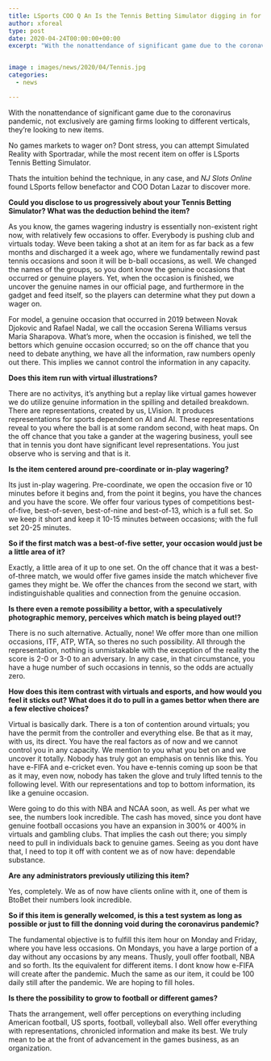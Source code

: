 ```yaml
---
title: LSports COO Q An Is the Tennis Betting Simulator digging in for the long haul
author: xforeal 
type: post
date: 2020-04-24T00:00:00+00:00
excerpt: "With the nonattendance of significant game due to the coronavirus pandemic, not exclusively are gaming firms looking to different verticals, they're looking to new products "


image : images/news/2020/04/Tennis.jpg
categories:
  - news

---
```

With the nonattendance of significant game due to the coronavirus pandemic, not exclusively are gaming firms looking to different verticals, they&#8217;re looking to new items. 

No games markets to wager on? Dont stress, you can attempt Simulated Reality with Sportradar, while the most recent item on offer is LSports Tennis Betting Simulator. 

Thats the intuition behind the technique, in any case, and _NJ Slots Online_ found LSports fellow benefactor and COO Dotan Lazar to discover more. 

**Could you disclose to us progressively about your Tennis Betting Simulator? What was the deduction behind the item?** 

As you know, the games wagering industry is essentially non-existent right now, with relatively few occasions to offer. Everybody is pushing club and virtuals today. Weve been taking a shot at an item for as far back as a few months and discharged it a week ago, where we fundamentally rewind past tennis occasions and soon it will be b-ball occasions, as well. We changed the names of the groups, so you dont know the genuine occasions that occurred or genuine players. Yet, when the occasion is finished, we uncover the genuine names in our official page, and furthermore in the gadget and feed itself, so the players can determine what they put down a wager on. 

For model, a genuine occasion that occurred in 2019 between Novak Djokovic and Rafael Nadal, we call the occasion Serena Williams versus Maria Sharapova. What&#8217;s more, when the occasion is finished, we tell the bettors which genuine occasion occurred; so on the off chance that you need to debate anything, we have all the information, raw numbers openly out there. This implies we cannot control the information in any capacity. 

**Does this item run with virtual illustrations?** 

There are no activitys, it&#8217;s anything but a replay like virtual games however we do utilize genuine information in the spilling and detailed breakdown. There are representations, created by us, LVision. It produces representations for sports dependent on AI and AI. These representations reveal to you where the ball is at some random second, with heat maps. On the off chance that you take a gander at the wagering business, youll see that in tennis you dont have significant level representations. You just observe who is serving and that is it. 

**Is the item centered around pre-coordinate or in-play wagering?** 

Its just in-play wagering. Pre-coordinate, we open the occasion five or 10 minutes before it begins and, from the point it begins, you have the chances and you have the score. We offer four various types of competitions best-of-five, best-of-seven, best-of-nine and best-of-13, which is a full set. So we keep it short and keep it 10-15 minutes between occasions; with the full set 20-25 minutes. 

**So if the first match was a best-of-five setter, your occasion would just be a little area of it?** 

Exactly, a little area of it up to one set. On the off chance that it was a best-of-three match, we would offer five games inside the match whichever five games they might be. We offer the chances from the second we start, with indistinguishable qualities and connection from the genuine occasion. 

**Is there even a remote possibility a bettor, with a speculatively photographic memory, perceives which match is being played out!?** 

There is no such alternative. Actually, none! We offer more than one million occasions, ITF, ATP, WTA, so theres no such possibility. All through the representation, nothing is unmistakable with the exception of the reality the score is 2-0 or 3-0 to an adversary. In any case, in that circumstance, you have a huge number of such occasions in tennis, so the odds are actually zero. 

**How does this item contrast with virtuals and esports, and how would you feel it sticks out? What does it do to pull in a games bettor when there are a few elective choices?** 

Virtual is basically dark. There is a ton of contention around virtuals; you have the permit from the controller and everything else. Be that as it may, with us, its direct. You have the real factors as of now and we cannot control you in any capacity. We mention to you what you bet on and we uncover it totally. Nobody has truly got an emphasis on tennis like this. You have e-FIFA and e-cricket even. You have e-tennis coming up soon be that as it may, even now, nobody has taken the glove and truly lifted tennis to the following level. With our representations and top to bottom information, its like a genuine occasion. 

Were going to do this with NBA and NCAA soon, as well. As per what we see, the numbers look incredible. The cash has moved, since you dont have genuine football occasions you have an expansion in 300&percnt; or 400&percnt; in virtuals and gambling clubs. That implies the cash out there; you simply need to pull in individuals back to genuine games. Seeing as you dont have that, I need to top it off with content we as of now have: dependable substance. 

**Are any administrators previously utilizing this item?** 

Yes, completely. We as of now have clients online with it, one of them is BtoBet their numbers look incredible. 

**So if this item is generally welcomed, is this a test system as long as possible or just to fill the donning void during the coronavirus pandemic?** 

The fundamental objective is to fulfill this item hour on Monday and Friday, where you have less occasions. On Mondays, you have a large portion of a day without any occasions by any means. Thusly, youll offer football, NBA and so forth. Its the equivalent for different items. I dont know how e-FIFA will create after the pandemic. Much the same as our item, it could be 100 daily still after the pandemic. We are hoping to fill holes. 

**Is there the possibility to grow to football or different games?** 

Thats the arrangement, well offer perceptions on everything including American football, US sports, football, volleyball also. Well offer everything with representations, chronicled information and make its best. We truly mean to be at the front of advancement in the games business, as an organization.
